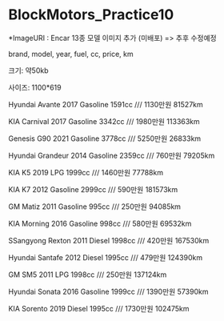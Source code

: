 # BlockMotors_Practice10
*ImageURI : Encar 13종 모델 이미지 추가 (미배포) => 추후 수정예정

brand, model, year, fuel, cc, price, km

크기: 약50kb

사이즈: 1100*619



Hyundai
Avante
2017
Gasoline
1591cc
///
1130만원
81527km

KIA
Carnival
2017
Gasoline
3342cc
///
1980만원
113363km

Genesis
G90
2021
Gasoline
3778cc
///
5250만원
26833km

Hyundai
Grandeur
2014
Gasoline
2359cc
///
760만원
79205km

KIA
K5
2019
LPG
1999cc
///
1460만원
77788km

KIA
K7
2012
Gasoline
2999cc
///
590만원
181573km

GM
Matiz
2011
Gasoline
995cc
///
250만원
94085km

KIA
Morning
2016
Gasoline
998cc
///
580만원
69532km

SSangyong
Rexton
2011
Diesel
1998cc
///
420만원
167530km

Hyundai
Santafe
2012
Diesel
1995cc
///
479만원
124390km

GM
SM5
2011
LPG
1998cc
///
250만원
137124km

Hyundai
Sonata
2016
Gasoline
1999cc
///
1390만원
57390km

KIA
Sorento
2019
Diesel
1995cc
///
1730만원
102475km
